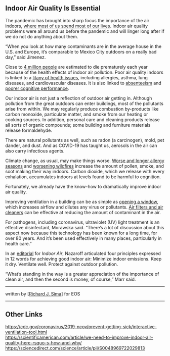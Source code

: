 ## Indoor Air Quality Is Essential

<p>The pandemic has brought into sharp focus the importance of the air indoors, <a href="https://www.epa.gov/report-environment/indoor-air-quality" target="_blank" rel="noreferrer noopener">where most of us spend most of our lives</a>. Indoor air quality problems were all around us before the pandemic and will linger long after if we do not do anything about them.</p>

<p>“When you look at how many contaminants are in the average house in the U.S. and Europe, it’s comparable to Mexico City outdoors on a really bad day,” said Jimenez.</p>

<p>Close to <a href="https://www.who.int/news-room/fact-sheets/detail/household-air-pollution-and-health" target="_blank" rel="noreferrer noopener">4 million people</a> are estimated to die prematurely each year because of the health effects of indoor air pollution. Poor air quality indoors is linked to a <a href="https://doi.org/10.3390/ijerph17082927" target="_blank" rel="noreferrer noopener">litany of health issues</a>, including allergies, asthma, lung diseases, and cardiovascular diseases. It is also linked to <a href="https://www.epa.gov/iaq-schools/why-indoor-air-quality-important-schools" target="_blank" rel="noreferrer noopener">absenteeism</a> and <a href="https://doi.org/10.1088/1748-9326/ac1bd8" target="_blank" rel="noreferrer noopener">poorer cognitive performance</a>.</p>

<p>Our indoor air is not just a reflection of outdoor air getting in. Although pollution from the great outdoors can enter buildings, most of the pollutants arise from within. We may regularly produce combustion by-products like carbon monoxide, particulate matter, and smoke from our heating or cooking sources. In addition, personal care and cleaning products release all sorts of organic compounds; some building and furniture materials release formaldehyde.</p>

<p>There are natural pollutants as well, such as radon (a carcinogen), mold, pet dander, and dust. And as COVID-19 has taught us, aerosols in the air can also carry infectious agents.</p>

<p>Climate change, as usual, may make things worse. <a href="https://doi.org/10.1038/s41467-022-28764-0" target="_blank" rel="noreferrer noopener">Worse and longer allergy seasons</a> and <a href="https://eos.org/articles/wildfires-will-worsen-warns-u-n-report" target="_blank" rel="noreferrer noopener">worsening wildfires</a> increase the amount of pollen, smoke, and soot making their way indoors. Carbon dioxide, which we release with every exhalation, accumulates indoors at levels found to be harmful to cognition.</p>

<p>Fortunately, we already have the know-how to dramatically improve indoor air quality.</p>

<p>Improving ventilation in a building can be as simple as <a href="https://doi.org/10.1136/bmj.n2895" target="_blank" rel="noreferrer noopener">opening a window</a>, which increases airflow and dilutes any virus or pollutants. <a href="https://www.epa.gov/indoor-air-quality-iaq/air-cleaners-and-air-filters-home" target="_blank" rel="noreferrer noopener">Air filters and air cleaners</a> can be effective at reducing the amount of contaminant in the air.</p>

<p>For pathogens, including coronavirus, ultraviolet (UV) light treatment is an effective disinfectant, Morawska said. “There’s a lot of discussion about this aspect now because this technology has been known for a long time, for over 80 years. And it’s been used effectively in many places, particularly in health care.”</p>

<p>In an <a href="https://doi.org/10.1111/ina.12062" target="_blank" rel="noreferrer noopener">editorial</a> for <em>Indoor Air</em>, Nazaroff articulated four principles expressed in 12 words for achieving good indoor air: Minimize indoor emissions. Keep it dry. Ventilate well. Protect against outdoor pollution.</p>

<p>“What’s standing in the way is a greater appreciation of the importance of clean air, and then the second is money, of course,” Marr said.</p>

---
written by [<a href="https://eos.org/features/indoor-air-pollution-in-the-time-of-coronavirus" target="_blank">Richard J. Sima</a>] for EOS

---  
  
## Other Links
https://cdc.gov/coronavirus/2019-ncov/prevent-getting-sick/interactive-ventilation-tool.html  
https://scientificamerican.com/article/we-need-to-improve-indoor-air-quality-here-rsquo-s-how-and-why/  
https://sciencedirect.com/science/article/pii/S0048969722029813  
